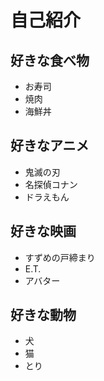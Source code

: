 # 自己紹介


## 好きな食べ物
- お寿司
- 焼肉
- 海鮮丼


## 好きなアニメ

 - 鬼滅の刃
 - 名探偵コナン
 - ドラえもん
 

## 好きな映画
- すずめの戸締まり
- E.T.
- アバター

## 好きな動物
- 犬
- 猫
- とり
